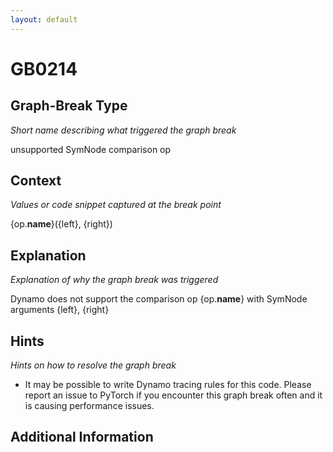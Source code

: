 ```yaml
---
layout: default
---
```

# GB0214

## Graph-Break Type
*Short name describing what triggered the graph break*

unsupported SymNode comparison op

## Context
*Values or code snippet captured at the break point*

{op.__name__}({left}, {right})

## Explanation
*Explanation of why the graph break was triggered*

Dynamo does not support the comparison op {op.__name__} with SymNode arguments {left}, {right}

## Hints
*Hints on how to resolve the graph break*

- It may be possible to write Dynamo tracing rules for this code. Please report an issue to PyTorch if you encounter this graph break often and it is causing performance issues.


## Additional Information

<!-- ADDITIONAL INFORMATION START - Add custom information below this line -->

<!-- ADDITIONAL INFORMATION END -->

